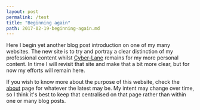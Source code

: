 ```yaml
---
layout: post
permalink: /test
title: "Beginning again"
path: 2017-02-19-beginning-again.md
---
```


Here I begin yet another blog post introduction on one of my many websites. The new site is to try and portray a clear distinction of my professional content whilst [Cyber-Lane](https://cyber-lane.com) remains for my more personal content. In time I will revisit that site and make that a bit more clear, but for now my efforts will remain here.

If you wish to know more about the purpose of this website, check the [about](https://justinel.com/about) page for whatever the latest may be. My intent may change over time, so I think it's best to keep that centralised on that page rather than within one or many blog posts.